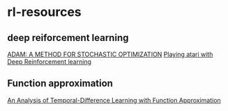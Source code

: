 # rl-resources
## deep reiforcement learning
[ADAM: A METHOD FOR STOCHASTIC OPTIMIZATION](https://arxiv.org/pdf/1412.6980.pdf)
[Playing atari with Deep Reinforcement learning](https://arxiv.org/pdf/1312.5602.pdf)

## Function approximation
[An Analysis of Temporal-Difference Learning
with Function Approximation](https://www.mit.edu/~jnt/Papers/J063-97-bvr-td.pdf)
